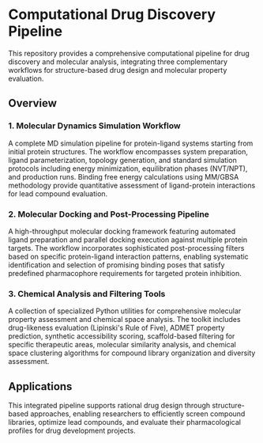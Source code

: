 # Computational Drug Discovery Pipeline

This repository provides a comprehensive computational pipeline for drug discovery and molecular analysis, integrating three complementary workflows for structure-based drug design and molecular property evaluation.

## Overview

### 1. Molecular Dynamics Simulation Workflow
A complete MD simulation pipeline for protein-ligand systems starting from initial protein structures. The workflow encompasses system preparation, ligand parameterization, topology generation, and standard simulation protocols including energy minimization, equilibration phases (NVT/NPT), and production runs. Binding free energy calculations using MM/GBSA methodology provide quantitative assessment of ligand-protein interactions for lead compound evaluation.

### 2. Molecular Docking and Post-Processing Pipeline  
A high-throughput molecular docking framework featuring automated ligand preparation and parallel docking execution against multiple protein targets. The workflow incorporates sophisticated post-processing filters based on specific protein-ligand interaction patterns, enabling systematic identification and selection of promising binding poses that satisfy predefined pharmacophore requirements for targeted protein inhibition.

### 3. Chemical Analysis and Filtering Tools
A collection of specialized Python utilities for comprehensive molecular property assessment and chemical space analysis. The toolkit includes drug-likeness evaluation (Lipinski's Rule of Five), ADMET property prediction, synthetic accessibility scoring, scaffold-based filtering for specific therapeutic areas, molecular similarity analysis, and chemical space clustering algorithms for compound library organization and diversity assessment.

## Applications
This integrated pipeline supports rational drug design through structure-based approaches, enabling researchers to efficiently screen compound libraries, optimize lead compounds, and evaluate their pharmacological profiles for drug development projects.
